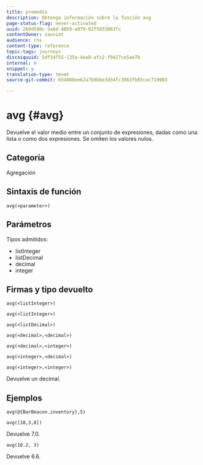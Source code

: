 ```yaml
---
title: promedio
description: Obtenga información sobre la función avg
page-status-flag: never-activated
uuid: 269d590c-5a6d-40b9-a879-02f5033863fc
contentOwner: sauviat
audience: rns
content-type: reference
topic-tags: journeys
discoiquuid: 5df34f55-135a-4ea8-afc2-f9427ce5ae7b
internal: n
snippet: y
translation-type: tm+mt
source-git-commit: 654888ee62a7b9b6e3d34fc3963fb83cac719003

---
```



# avg {#avg}

Devuelve el valor medio entre un conjunto de expresiones, dadas como una lista o como dos expresiones. Se omiten los valores nulos.


## Categoría

Agregación

## Sintaxis de función

`avg(<parameter>)`

## Parámetros

Tipos admitidos:

* listInteger
* listDecimal
* decimal
* integer

## Firmas y tipo devuelto

`avg(<listInteger>)`

`avg(<listInteger>)`

`avg(<listDecimal>)`

`avg(<decimal>,<decimal>)`

`avg(<decimal>,<integer>)`

`avg(<integer>,<decimal>)`

`avg(<integer>,<integer>)`

Devuelve un decimal.

## Ejemplos

`avg(@{BarBeacon.inventory},5)`

`avg([10,3,8])`

Devuelve 7.0.

`avg(10.2, 3)`

Devuelve 6.6.
